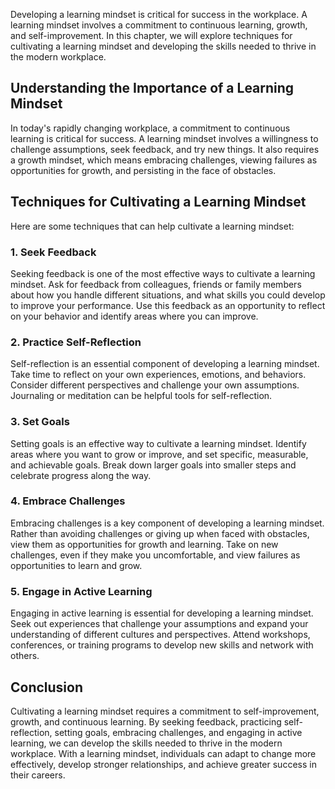 
Developing a learning mindset is critical for success in the workplace. A learning mindset involves a commitment to continuous learning, growth, and self-improvement. In this chapter, we will explore techniques for cultivating a learning mindset and developing the skills needed to thrive in the modern workplace.

## Understanding the Importance of a Learning Mindset

In today's rapidly changing workplace, a commitment to continuous learning is critical for success. A learning mindset involves a willingness to challenge assumptions, seek feedback, and try new things. It also requires a growth mindset, which means embracing challenges, viewing failures as opportunities for growth, and persisting in the face of obstacles.

## Techniques for Cultivating a Learning Mindset

Here are some techniques that can help cultivate a learning mindset:

### 1\. Seek Feedback

Seeking feedback is one of the most effective ways to cultivate a learning mindset. Ask for feedback from colleagues, friends or family members about how you handle different situations, and what skills you could develop to improve your performance. Use this feedback as an opportunity to reflect on your behavior and identify areas where you can improve.

### 2\. Practice Self-Reflection

Self-reflection is an essential component of developing a learning mindset. Take time to reflect on your own experiences, emotions, and behaviors. Consider different perspectives and challenge your own assumptions. Journaling or meditation can be helpful tools for self-reflection.

### 3\. Set Goals

Setting goals is an effective way to cultivate a learning mindset. Identify areas where you want to grow or improve, and set specific, measurable, and achievable goals. Break down larger goals into smaller steps and celebrate progress along the way.

### 4\. Embrace Challenges

Embracing challenges is a key component of developing a learning mindset. Rather than avoiding challenges or giving up when faced with obstacles, view them as opportunities for growth and learning. Take on new challenges, even if they make you uncomfortable, and view failures as opportunities to learn and grow.

### 5\. Engage in Active Learning

Engaging in active learning is essential for developing a learning mindset. Seek out experiences that challenge your assumptions and expand your understanding of different cultures and perspectives. Attend workshops, conferences, or training programs to develop new skills and network with others.

## Conclusion

Cultivating a learning mindset requires a commitment to self-improvement, growth, and continuous learning. By seeking feedback, practicing self-reflection, setting goals, embracing challenges, and engaging in active learning, we can develop the skills needed to thrive in the modern workplace. With a learning mindset, individuals can adapt to change more effectively, develop stronger relationships, and achieve greater success in their careers.
